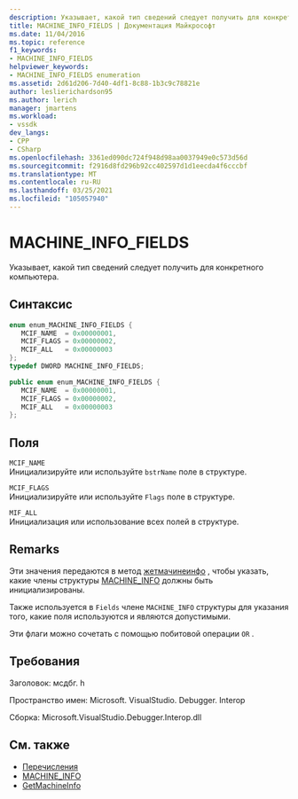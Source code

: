 ```yaml
---
description: Указывает, какой тип сведений следует получить для конкретного компьютера.
title: MACHINE_INFO_FIELDS | Документация Майкрософт
ms.date: 11/04/2016
ms.topic: reference
f1_keywords:
- MACHINE_INFO_FIELDS
helpviewer_keywords:
- MACHINE_INFO_FIELDS enumeration
ms.assetid: 2d61d206-7d40-4df1-8c88-1b3c9c78821e
author: leslierichardson95
ms.author: lerich
manager: jmartens
ms.workload:
- vssdk
dev_langs:
- CPP
- CSharp
ms.openlocfilehash: 3361ed090dc724f948d98aa0037949e0c573d56d
ms.sourcegitcommit: f2916d8fd296b92cc402597d1d1eecda4f6cccbf
ms.translationtype: MT
ms.contentlocale: ru-RU
ms.lasthandoff: 03/25/2021
ms.locfileid: "105057940"
---
```

# <a name="machine_info_fields"></a>MACHINE_INFO_FIELDS
Указывает, какой тип сведений следует получить для конкретного компьютера.

## <a name="syntax"></a>Синтаксис

```cpp
enum enum_MACHINE_INFO_FIELDS { 
   MCIF_NAME  = 0x00000001,
   MCIF_FLAGS = 0x00000002,
   MCIF_ALL   = 0x00000003
};
typedef DWORD MACHINE_INFO_FIELDS;
```

```csharp
public enum enum_MACHINE_INFO_FIELDS { 
   MCIF_NAME  = 0x00000001,
   MCIF_FLAGS = 0x00000002,
   MCIF_ALL   = 0x00000003
};
```

## <a name="fields"></a>Поля
 `MCIF_NAME`\
 Инициализируйте или используйте `bstrName` поле в структуре.

 `MCIF_FLAGS`\
 Инициализируйте или используйте `Flags` поле в структуре.

 `MIF_ALL`\
 Инициализация или использование всех полей в структуре.

## <a name="remarks"></a>Remarks
 Эти значения передаются в метод [жетмачинеинфо](../../../extensibility/debugger/reference/idebugcoreserver2-getmachineinfo.md) , чтобы указать, какие члены структуры [MACHINE_INFO](../../../extensibility/debugger/reference/machine-info.md) должны быть инициализированы.

 Также используется в `Fields` члене `MACHINE_INFO` структуры для указания того, какие поля используются и являются допустимыми.

 Эти флаги можно сочетать с помощью побитовой операции `OR` .

## <a name="requirements"></a>Требования
 Заголовок: мсдбг. h

 Пространство имен: Microsoft. VisualStudio. Debugger. Interop

 Сборка: Microsoft.VisualStudio.Debugger.Interop.dll

## <a name="see-also"></a>См. также
- [Перечисления](../../../extensibility/debugger/reference/enumerations-visual-studio-debugging.md)
- [MACHINE_INFO](../../../extensibility/debugger/reference/machine-info.md)
- [GetMachineInfo](../../../extensibility/debugger/reference/idebugcoreserver2-getmachineinfo.md)
